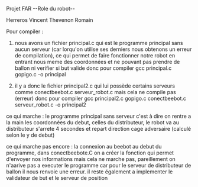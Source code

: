 Projet FAR --Role du robot--

Herreros Vincent
Thevenon Romain

Pour compiler :
1) nous avons un fichier principal.c qui est le programme principal sans aucun serveur (car lorqu'on utilise ses derniers nous obtenons un erreur de compilation), ce qui permet de faire fonctionner notre robot en entrant nous meme des coordonnées et ne pouvant pas prendre de ballon ni verifier si but valide
		donc pour compiler gcc principal.c gopigo.c -o principal 
		

2) il y a donc le fichier principal2.c qui lui possède certains serveurs comme conectbeebot.c serveur_robot.c mais cela ne compile pas (erreur)
		donc pour compiler gcc principal2.c gopigo.c conectbeebot.c serveur_robot.c  -o principal2



ce qui marche : le programme principal sans serveur c'est à dire on rentre a la main les coordonnées du debut, celles du distributeur, le robot va au distributeur s'arrete 4 secondes et repart direction cage adversaire (calculé selon le y de debut)

ce qui marche pas encore : la connexion au beebot au debut du programme, dans conectbeebote.C on a créer la fonction qui permet d'envoyer nos informations mais cela ne marche pas, pareillement on n'aarive pas a executer le programme car pour le serveur de distributeur de ballon il nous renvoie une erreur. il reste également a implementer le validateur de but et le serveur de position


